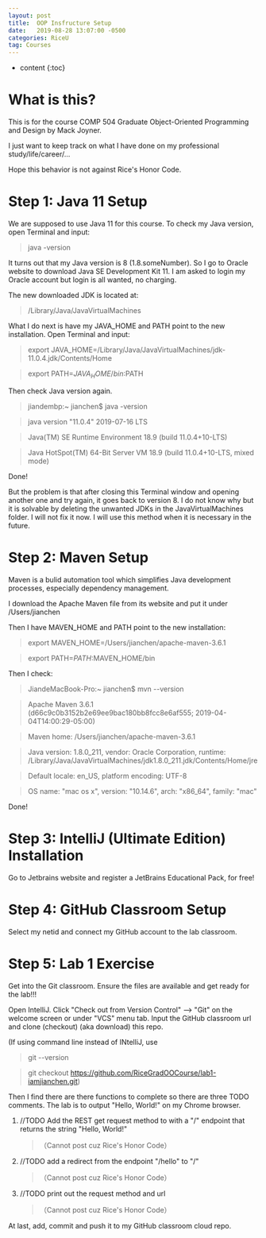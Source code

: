 ```yaml
---
layout: post
title:  OOP Insfructure Setup
date:   2019-08-28 13:07:00 -0500
categories: RiceU
tag: Courses
---
```


* content
{:toc}


What is this?
====================================

This is for the course COMP 504 Graduate Object-Oriented Programming and Design by Mack Joyner.

I just want to keep track on what I have done on my professional study/life/career/...

Hope this behavior is not against Rice's Honor Code.


Step 1: Java 11 Setup
====================================

We are supposed to use Java 11 for this course. To check my Java version, open Terminal and input:
> java -version

It turns out that my Java version is 8 (1.8.someNumber). So I go to Oracle website to download Java SE Development Kit 11. I am asked to login my Oracle account but login is all wanted, no charging.

The new downloaded JDK is located at:
> /Library/Java/JavaVirtualMachines

What I do next is have my JAVA_HOME and PATH point to the new installation. Open Terminal and input:
> export JAVA_HOME=/Library/Java/JavaVirtualMachines/jdk-11.0.4.jdk/Contents/Home

> export PATH=$JAVA_HOME/bin:$PATH

Then check Java version again. 
> jiandembp:~ jianchen$ java -version

> java version "11.0.4" 2019-07-16 LTS

> Java(TM) SE Runtime Environment 18.9 (build 11.0.4+10-LTS)

> Java HotSpot(TM) 64-Bit Server VM 18.9 (build 11.0.4+10-LTS, mixed mode)

Done!

But the problem is that after closing this Terminal window and opening another one and try again, it goes back to version 8. I do not know why but it is solvable by deleting the unwanted JDKs in the JavaVirtualMachines folder. I will not fix it now. I will use this method when it is necessary in the future.


Step 2: Maven Setup
====================================

Maven is a bulid automation tool which simplifies Java development processes, especially dependency management.

I download the Apache Maven file from its website and put it under /Users/jianchen

Then I have MAVEN_HOME and PATH point to the new installation:

> export MAVEN_HOME=/Users/jianchen/apache-maven-3.6.1

> export PATH=$PATH:$MAVEN_HOME/bin

Then I check:

> JiandeMacBook-Pro:~ jianchen$ mvn --version

> Apache Maven 3.6.1 (d66c9c0b3152b2e69ee9bac180bb8fcc8e6af555; 2019-04-04T14:00:29-05:00)

> Maven home: /Users/jianchen/apache-maven-3.6.1

> Java version: 1.8.0_211, vendor: Oracle Corporation, runtime: /Library/Java/JavaVirtualMachines/jdk1.8.0_211.jdk/Contents/Home/jre

> Default locale: en_US, platform encoding: UTF-8

> OS name: "mac os x", version: "10.14.6", arch: "x86_64", family: "mac"

Done!


Step 3: IntelliJ (Ultimate Edition) Installation
====================================

Go to Jetbrains website and register a JetBrains Educational Pack, for free!


Step 4: GitHub Classroom Setup
====================================

Select my netid and connect my GitHub account to the lab classroom.


Step 5: Lab 1 Exercise
====================================

Get into the Git classroom. Ensure the files are available and get ready for the lab!!!

Open IntelliJ. Click "Check out from Version Control" --> "Git" on the welcome screen or under "VCS" menu tab. Input the GitHub classroom url and clone (checkout) (aka download) this repo.

(If using command line instead of INtelliJ, use 
> git --version

> git checkout https://github.com/RiceGradOOCourse/lab1-iamjianchen.git)

Then I find there are there functions to complete so there are three TODO comments. The lab is to output "Hello, World!" on my Chrome browser.

1. //TODO Add the REST get request method to with a "/" endpoint that returns the string "Hello, World!"
   > （Cannot post cuz Rice's Honor Code）

2. //TODO add a redirect from the endpoint "/hello" to "/"
   > （Cannot post cuz Rice's Honor Code）

3. //TODO print out the request method and url
   > （Cannot post cuz Rice's Honor Code）

At last, add, commit and push it to my GitHub classroom cloud repo.











